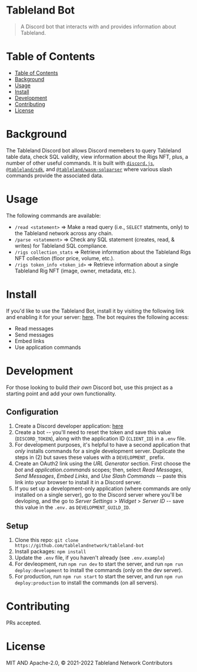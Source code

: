 # Tableland Bot

> A Discord bot that interacts with and provides information about Tableland.

# Table of Contents

- [Table of Contents](#table-of-contents)
- [Background](#background)
- [Usage](#usage)
- [Install](#install)
- [Development](#development)
- [Contributing](#contributing)
- [License](#license)

# Background

The Tableland Discord bot allows Discord memebers to query Tableland table data, check SQL validity, view information about the Rigs NFT, plus, a number of other useful commands. It is built with [`discord.js`](https://discord.js.org/#/), [`@tableland/sdk`](https://github.com/tablelandnetwork/js-tableland), and [`@tableland/wasm-sqlparser`](https://github.com/tablelandnetwork/wasm-sqlparser) where various slash commands provide the associated data.

# Usage

The following commands are available:

- `/read <statement>` => Make a read query (i.e., `SELECT` statments, only) to the Tableland network across any chain.
- `/parse <statement>` => Check any SQL statement (creates, read, & writes) for Tableland SQL compliance.
- `/rigs collection_stats` => Retrieve information about the Tableland Rigs NFT collection (floor price, volume, etc.).
- `/rigs token_info <token_id>` => Retrieve information about a single Tableland Rig NFT (image, owner, metadata, etc.).

# Install

If you'd like to use the Tableland Bot, install it by visiting the following link and enabling it for your server: [here](https://discord.com/oauth2/authorize?client_id=1037090205624172654&permissions=2147503104&scope=bot%20applications.commands). The bot requires the following access:

- Read messages
- Send messages
- Embed links
- Use application commands

# Development

For those looking to build _their own_ Discord bot, use this project as a starting point and add your own functionality.

## Configuration

1. Create a Discord developer application: [here](https://discord.com/developers)
2. Create a bot -- you'll need to reset the token and save this value (`DISCORD_TOKEN`), along with the application ID (`CLIENT_ID`) in a `.env` file.
3. For development purposes, it's helpful to have a second application that _only_ installs commands for a single development server. Duplicate the steps in (2) but saves these values with a `DEVELOPMENT_` prefix.
4. Create an OAuth2 link using the _URL Generator_ section. First choose the _bot_ and _application.commands_ scopes; then, select _Read Messages_, _Send Messages_, _Embed Links_, and _Use Slash Commands_ -- paste this link into your browser to install it in a Discord server.
5. If you set up a development-only application (where commands are only installed on a single server), go to the Discord server where you'll be devloping, and the go to _Server Settings_ > _Widget_ > _Server ID_ -- save this value in the `.env.` as `DEVELOPMENT_GUILD_ID`.

## Setup

1. Clone this repo: `git clone https://github.com/tablelandnetwork/tableland-bot`
2. Install packages: `npm install`
3. Update the `.env` file, if you haven't already (see `.env.example`)
4. For devleopment, run `npm run dev` to start the server, and run `npm run deploy:development` to install the commands (only on the dev server).
5. For production, run `npm run start` to start the server, and run `npm run deploy:production` to install the commands (on all servers).

# Contributing

PRs accepted.

# License

MIT AND Apache-2.0, © 2021-2022 Tableland Network Contributors

